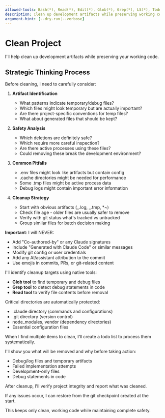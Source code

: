 ```yaml
---
allowed-tools: Bash(*), Read(*), Edit(*), Glob(*), Grep(*), LS(*), TodoWrite(*)
description: Clean up development artifacts while preserving working code with safety checkpoints
argument-hint: [--dry-run|--verbose]
---
```


# Clean Project

I'll help clean up development artifacts while preserving your working code.

## Strategic Thinking Process

<think>
Before cleaning, I need to carefully consider:

1. **Artifact Identification**
   - What patterns indicate temporary/debug files?
   - Which files might look temporary but are actually important?
   - Are there project-specific conventions for temp files?
   - What about generated files that should be kept?

2. **Safety Analysis**
   - Which deletions are definitely safe?
   - Which require more careful inspection?
   - Are there active processes using these files?
   - Could removing these break the development environment?

3. **Common Pitfalls**
   - .env files might look like artifacts but contain config
   - .cache directories might be needed for performance
   - Some .tmp files might be active process data
   - Debug logs might contain important error information

4. **Cleanup Strategy**
   - Start with obvious artifacts (_.log, _.tmp, \*~)
   - Check file age - older files are usually safer to remove
   - Verify with git status what's tracked vs untracked
   - Group similar files for batch decision making
     </think>

**Important**: I will NEVER:

- Add "Co-authored-by" or any Claude signatures
- Include "Generated with Claude Code" or similar messages
- Modify git config or user credentials
- Add any AI/assistant attribution to the commit
- Use emojis in commits, PRs, or git-related content

I'll identify cleanup targets using native tools:

- **Glob tool** to find temporary and debug files
- **Grep tool** to detect debug statements in code
- **Read tool** to verify file contents before removal

Critical directories are automatically protected:

- .claude directory (commands and configurations)
- .git directory (version control)
- node_modules, vendor (dependency directories)
- Essential configuration files

When I find multiple items to clean, I'll create a todo list to process them systematically.

I'll show you what will be removed and why before taking action:

- Debug/log files and temporary artifacts
- Failed implementation attempts
- Development-only files
- Debug statements in code

After cleanup, I'll verify project integrity and report what was cleaned.

If any issues occur, I can restore from the git checkpoint created at the start.

This keeps only clean, working code while maintaining complete safety.
